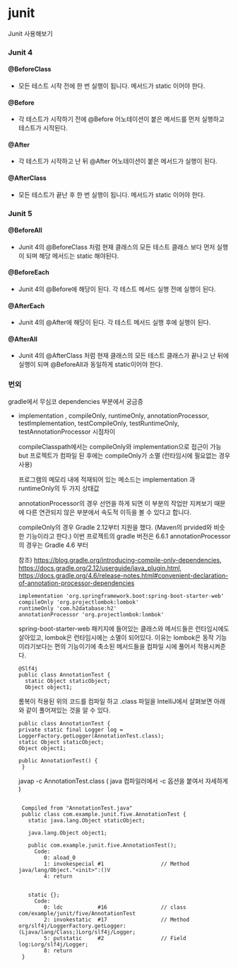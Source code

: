 # junit
Junit 사용해보기


### Junit 4

#### @BeforeClass
 - 모든 테스트 시작 전에 한 번 실행이 됩니다. 메서드가 static 이어야 한다.

#### @Before
- 각 테스트가 시작하기 전에 @Before 어노테이션이 붙은 메서드를 먼저 실행하고 테스트가 시작된다.

#### @After
-  각 테스트가 시작하고 난 뒤 @After 어노테이션이 붙은 메서드가 실행이 된다.

#### @AfterClass
 - 모든 테스트가 끝난 후 한 번 실행이 됩니다. 메서드가 static 이어야 한다.
 
 ### Junit 5
 
 #### @BeforeAll
  - Junit 4의 @BeforeClass 처럼 현재 클래스의 모든 테스트 클래스 보다 먼저 실행이 되며 해당 메서드는 static 해야된다.
 
 #### @BeforeEach
  - Junit 4의 @Before에 해당이 된다. 각 테스트 메서드 실행 전에 실행이 된다.
 
 #### @AfterEach
  - Junit 4의 @After에 해당이 된다. 각 테스트 메서드 실행 후에 실행이 된다.
 
 #### @AfterAll
  - Junit 4의 @AfterClass 처럼 현재 클래스의 모든 테스트 클래스가 끝나고 난 뒤에 실행이 되며 @BeforeAll과 동일하게 static이어야 한다.
  
    
  
 ### 번외
 
 gradle에서 무심코 dependencies 부분에서 궁금증
 
 - implementation , compileOnly, runtimeOnly, annotationProcessor, testImplementation, testCompileOnly, testRuntimeOnly, testAnnotationProcessor 시점차이
   
    compileClasspath에서는 compileOnly와 implementation으로 접근이 가능 but 프로젝트가 컴파일 된 후에는 compileOnly가 소멸 (런타임시에 필요없는 경우 사용)
    
    프로그램의 메모리 내에 적재되어 있는 메소드는 implementation 과 runtimeOnly의 두 가지 상태값
    
    annotationProcessor의 경우 선언을 하게 되면 이 부분의 작업만 지켜보기 때문에 다른 연관되지 않은 부분에서 속도적 이득을 볼 수 있다고 합니다.
    
    compileOnly의 경우 Gradle 2.12부터 지원을 했다. (Maven의 prvided와 비슷한 기능이라고 한다.) 이번 프로젝트의 gradle 버전은 6.6.1
    annotationProcessor의 경우는 Gradle 4.6 부터
    
     참조)
     https://blog.gradle.org/introducing-compile-only-dependencies,
     https://docs.gradle.org/2.12/userguide/java_plugin.html,
     https://docs.gradle.org/4.6/release-notes.html#convenient-declaration-of-annotation-processor-dependencies
     
    ```
    implementation 'org.springframework.boot:spring-boot-starter-web'
    compileOnly 'org.projectlombok:lombok'
    runtimeOnly 'com.h2database:h2'
    annotationProcessor 'org.projectlombok:lombok'
    ```
    spring-boot-starter-web 패키지에 들어있는 클래스와 메서드들은 런타임시에도 살아있고, lombok은 런타임시에는 소멸이 되어있다.
    이유는 lombok은 동작 기능이라기보다는 편의 기능이기에 축소된 메서드들을 컴파일 시에 풀어서 적용시켜준다.
    
    ```
    @Slf4j
    public class AnnotationTest {
      static Object staticObject;
      Object object1;
    ```
    롬복이 적용된 위의 코드를 컴파일 하고 .class 파일을 IntelliJ에서 살펴보면 아래와 같이 풀어져있는 것을 알 수 있다.
    ```
    public class AnnotationTest {
    private static final Logger log = LoggerFactory.getLogger(AnnotationTest.class);
    static Object staticObject;
    Object object1;

    public AnnotationTest() {
     }
    ```
    
    javap -c AnnotationTest.class ( java 컴파일러에서 -c 옵션을 붙여서 자세하게 )
    ```
     
     Compiled from "AnnotationTest.java"
     public class com.example.junit.five.AnnotationTest {
       static java.lang.Object staticObject;

       java.lang.Object object1;

       public com.example.junit.five.AnnotationTest();
         Code:
            0: aload_0
            1: invokespecial #1                  // Method java/lang/Object."<init>":()V
            4: return


       static {};
         Code:
            0: ldc           #16                 // class com/example/junit/five/AnnotationTest
            2: invokestatic  #17                 // Method org/slf4j/LoggerFactory.getLogger:(Ljava/lang/Class;)Lorg/slf4j/Logger;
            5: putstatic     #2                  // Field log:Lorg/slf4j/Logger;
            8: return
     } 
     ```
    
    
   
     
